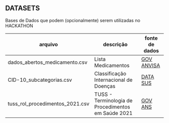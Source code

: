 ## DATASETS

Bases de Dados que podem (opcionalmente) serem utilizadas no HACKATHON


| arquivo | descrição | fonte de dados |
| -- | -- | -- |
| dados_abertos_medicamento.csv | Lista Medicamentos | [GOV ANVISA](https://dados.gov.br/dados/conjuntos-dados/medicamentos-registrados-no-brasil) |
| CID-10_subcategorias.csv | Classificação Internacional de Doenças |  [DATA SUS](http://www2.datasus.gov.br/cid10/V2008/download.htm) |
| tuss_rol_procedimentos_2021.csv | TUSS - Terminologia de Procedimentos em Saúde 2021 | [GOV ANS](https://www.gov.br/ans/pt-br/arquivos/assuntos/consumidor/o-que-seu-plano-deve-cobrir/correlacaotuss-rol_2021_site.xlsx) |
